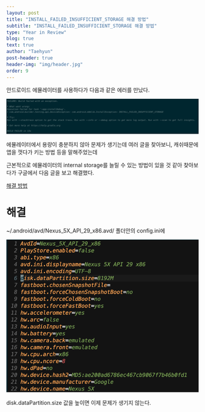 ```yaml
---
layout: post
title: "INSTALL_FAILED_INSUFFICIENT_STORAGE 해결 방법"
subtitle: "INSTALL_FAILED_INSUFFICIENT_STORAGE 해결 방법"
type: "Year in Review"
blog: true
text: true
author: "Taehyun"
post-header: true
header-img: "img/header.jpg"
order: 9
---
```


안드로이드 에뮬레이터를 사용하다가 다음과 같은 에러를 만났다.

![](img/2020-06-04-11-16-17.png)

에뮬레이터에서 용량이 충분하지 않아 문제가 생기는데 여러 글을 찾아보니, 캐쉬때문에 앱을 껏다가 키는 방법 등을 말해주었는데

근본적으로 에뮬레이터의 internal storage를 늘릴 수 있는 방법이 있을 것 같아 찾아보다가 구글에서 다음 글을 보고 해결했다.

[해결 방법](http://www.coderprof.com/Android_Questions/Android_Questions.php?Android_Questions=5642&Question=Android+%EC%97%90%EB%AE%AC%EB%A0%88%EC%9D%B4%ED%84%B0%EC%9D%98+%EC%A0%80%EC%9E%A5+%EC%9A%A9%EB%9F%89%EC%9D%84+%EB%8A%98%EB%A6%AC%EB%8A%94+%EB%B0%A9%EB%B2%95%EC%9D%80+%EB%AC%B4%EC%97%87%EC%9D%B8%EA%B0%80%EC%9A%94?+(INSTALL_FAILED_INSUFFICIENT_STORAGE))

# 해결

~/.android/avd/Nexus_5X_API_29_x86.avd/ 폴더안의 config.ini에

![](img/2020-06-04-11-14-43.png)

disk.dataPartition.size 값을 높이면 이제 문제가 생기지 않는다.